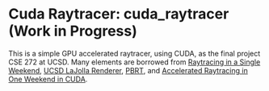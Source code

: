 # Cuda Raytracer: cuda_raytracer (Work in Progress)

This is a simple GPU accelerated raytracer, using CUDA, as the final project CSE 272 at UCSD. Many elements are borrowed from [Raytracing in a Single Weekend](https://raytracing.github.io/), [UCSD LaJolla Renderer](https://github.com/BachiLi/lajolla_public), [PBRT](https://pbrt.org/), and [Accelerated Raytracing in One Weekend in CUDA](https://developer.nvidia.com/blog/accelerated-ray-tracing-cuda/).



